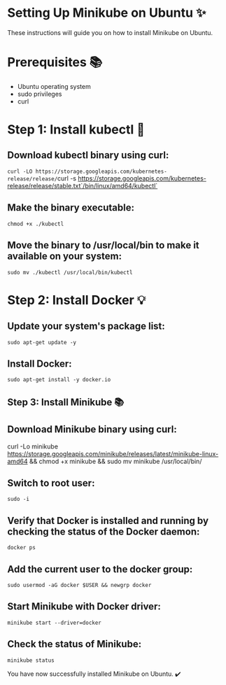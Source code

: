 # Setting Up Minikube on Ubuntu :sparkles:

These instructions will guide you on how to install Minikube on Ubuntu.

# Prerequisites :books:
* Ubuntu operating system
* sudo privileges
* curl
 
# Step 1: Install kubectl :rocket:

## Download kubectl binary using curl:
`curl -LO https://storage.googleapis.com/kubernetes-release/release/`curl -s https://storage.googleapis.com/kubernetes-release/release/stable.txt`/bin/linux/amd64/kubectl`

## Make the binary executable:
`chmod +x ./kubectl`

## Move the binary to /usr/local/bin to make it available on your system:
`sudo mv ./kubectl /usr/local/bin/kubectl`

# Step 2: Install Docker :bulb:
## Update your system's package list:
`sudo apt-get update -y`

## Install Docker:
`sudo apt-get install -y docker.io`

## Step 3: Install Minikube :books:
## Download Minikube binary using curl:
curl -Lo minikube https://storage.googleapis.com/minikube/releases/latest/minikube-linux-amd64 && chmod +x minikube && sudo mv minikube /usr/local/bin/

## Switch to root user:
`sudo -i`

## Verify that Docker is installed and running by checking the status of the Docker daemon:
`docker ps`

## Add the current user to the docker group:
`sudo usermod -aG docker $USER && newgrp docker`

## Start Minikube with Docker driver:
`minikube start --driver=docker`

## Check the status of Minikube:
`minikube status`

You have now successfully installed Minikube on Ubuntu. :heavy_check_mark:
